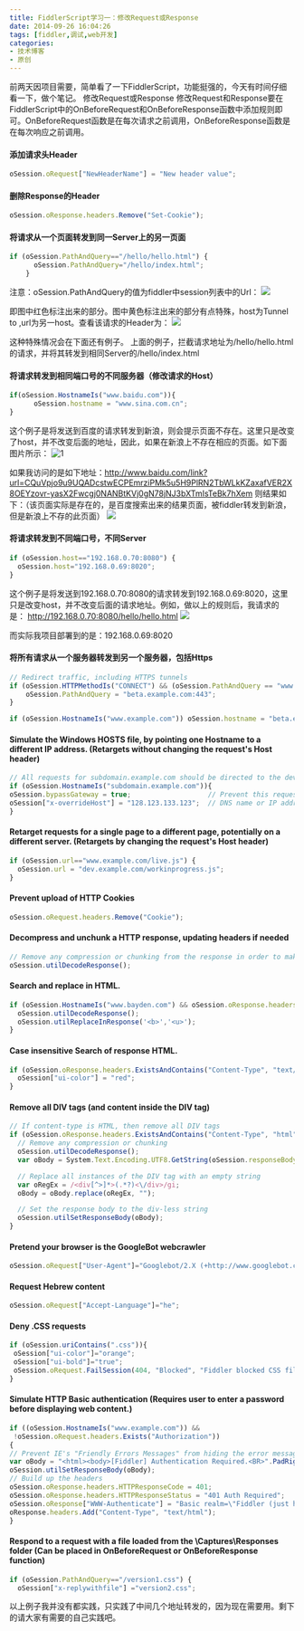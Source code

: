 ```yaml
---
title: FiddlerScript学习一：修改Request或Response
date: 2014-09-26 16:04:26
tags: [fiddler,调试,web开发]
categories:
- 技术博客
- 原创
---
```


前两天因项目需要，简单看了一下FiddlerScript，功能挺强的，今天有时间仔细看一下，做个笔记。
修改Request或Response
修改Request和Response要在FiddlerScript中的OnBeforeRequest和OnBeforeResponse函数中添加规则即可。OnBeforeRequest函数是在每次请求之前调用，OnBeforeResponse函数是在每次响应之前调用。

<!-- more -->

#### 添加请求头Header
```javascript
oSession.oRequest["NewHeaderName"] = "New header value";
```

#### 删除Response的Header
```javascript
oSession.oResponse.headers.Remove("Set-Cookie");
```

#### 将请求从一个页面转发到同一Server上的另一页面
```javascript
if (oSession.PathAndQuery=="/hello/hello.html") {
      oSession.PathAndQuery="/hello/index.html";
    }
```

注意：oSession.PathAndQuery的值为fiddler中session列表中的Url：
![](https://img001-10042971.cos.ap-shanghai.myqcloud.com/blog/20140929154209755.jpeg)

即图中红色标注出来的部分。图中黄色标注出来的部分有点特殊，host为Tunnel to ,url为另一host。查看该请求的Header为：
![](https://img001-10042971.cos.ap-shanghai.myqcloud.com/blog/20140929154512744.jpeg)

这种特殊情况会在下面还有例子。
上面的例子，拦截请求地址为/hello/hello.html的请求，并将其转发到相同Server的/hello/index.html
#### 将请求转发到相同端口号的不同服务器（修改请求的Host）
```javascript
if(oSession.HostnameIs("www.baidu.com")){
      oSession.hostname = "www.sina.com.cn";
}
```
这个例子是将发送到百度的请求转发到新浪，则会提示页面不存在。这里只是改变了host，并不改变后面的地址，因此，如果在新浪上不存在相应的页面。如下面图片所示：
![1](https://img001-10042971.cos.ap-shanghai.myqcloud.com/blog/20140929152403525.jpeg)

如果我访问的是如下地址：http://www.baidu.com/link?url=CQuVpjo9u9UQADcstwECPEmrziPMk5u5H9PlRN2TbWLkKZaxafVER2X8OEYzovr-yasX2Fwcgj0NANBtKVj0gN78jNJ3bXTmIsTeBk7hXem
则结果如下：（该页面实际是存在的，是百度搜索出来的结果页面，被fiddler转发到新浪，但是新浪上不存的此页面）
![](https://img001-10042971.cos.ap-shanghai.myqcloud.com/blog/20140929152504443.jpeg)

#### 将请求转发到不同端口号，不同Server
```javascript
if (oSession.host=="192.168.0.70:8080") {
  oSession.host="192.168.0.69:8020";
}
```
这个例子是将发送到192.168.0.70:8080的请求转发到192.168.0.69:8020，这里只是改变host，并不改变后面的请求地址。例如，做以上的规则后，我请求的是：
http://192.168.0.70:8080/hello/hello.html
![](https://img001-10042971.cos.ap-shanghai.myqcloud.com/blog/20140929153525496.jpeg)

而实际我项目部署到的是：192.168.0.69:8020

#### 将所有请求从一个服务器转发到另一个服务器，包括Https
```javascript
// Redirect traffic, including HTTPS tunnels
if (oSession.HTTPMethodIs("CONNECT") && (oSession.PathAndQuery == "www.example.com:443")) {
    oSession.PathAndQuery = "beta.example.com:443";
}

if (oSession.HostnameIs("www.example.com")) oSession.hostname = "beta.example.com";
```
#### Simulate the Windows HOSTS file, by pointing one Hostname to a different IP address. (Retargets without changing the request's Host header)

```javascript
// All requests for subdomain.example.com should be directed to the development server at 128.123.133.123
if (oSession.HostnameIs("subdomain.example.com")){
oSession.bypassGateway = true;                   // Prevent this request from going through an upstream proxy
oSession["x-overrideHost"] = "128.123.133.123";  // DNS name or IP address of target server
}
```
#### Retarget requests for a single page to a different page, potentially on a different server. (Retargets by changing the request's Host header)
```javascript
if (oSession.url=="www.example.com/live.js") {
  oSession.url = "dev.example.com/workinprogress.js";
}
```

#### Prevent upload of HTTP Cookies
```javascript
oSession.oRequest.headers.Remove("Cookie");
```

#### Decompress and unchunk a HTTP response, updating headers if needed
```javascript
// Remove any compression or chunking from the response in order to make it easier to manipulate
oSession.utilDecodeResponse();
```

#### Search and replace in HTML.
```javascript
if (oSession.HostnameIs("www.bayden.com") && oSession.oResponse.headers.ExistsAndContains("Content-Type","text/html")){
  oSession.utilDecodeResponse();
  oSession.utilReplaceInResponse('<b>','<u>');
}
```

#### Case insensitive Search of response HTML.
```javascript
if (oSession.oResponse.headers.ExistsAndContains("Content-Type", "text/html") && oSession.utilFindInResponse("searchfor", false)>-1){
  oSession["ui-color"] = "red";
}
```

#### Remove all DIV tags (and content inside the DIV tag)
```javascript
// If content-type is HTML, then remove all DIV tags
if (oSession.oResponse.headers.ExistsAndContains("Content-Type", "html")){
  // Remove any compression or chunking
  oSession.utilDecodeResponse();
  var oBody = System.Text.Encoding.UTF8.GetString(oSession.responseBodyBytes);

  // Replace all instances of the DIV tag with an empty string
  var oRegEx = /<div[^>]*>(.*?)<\/div>/gi;
  oBody = oBody.replace(oRegEx, "");

  // Set the response body to the div-less string
  oSession.utilSetResponseBody(oBody);
}
```

#### Pretend your browser is the GoogleBot webcrawler
```javascript
oSession.oRequest["User-Agent"]="Googlebot/2.X (+http://www.googlebot.com/bot.html)";
```

#### Request Hebrew content
```javascript
oSession.oRequest["Accept-Language"]="he";
```

#### Deny .CSS requests
```javascript
if (oSession.uriContains(".css")){
 oSession["ui-color"]="orange";
 oSession["ui-bold"]="true";
 oSession.oRequest.FailSession(404, "Blocked", "Fiddler blocked CSS file");
}
```

#### Simulate HTTP Basic authentication (Requires user to enter a password before displaying web content.)
```javascript
if ((oSession.HostnameIs("www.example.com")) &&
 !oSession.oRequest.headers.Exists("Authorization"))
{
// Prevent IE's "Friendly Errors Messages" from hiding the error message by making response body longer than 512 chars.
var oBody = "<html><body>[Fiddler] Authentication Required.<BR>".PadRight(512, ' ') + "</body></html>";
oSession.utilSetResponseBody(oBody);
// Build up the headers
oSession.oResponse.headers.HTTPResponseCode = 401;
oSession.oResponse.headers.HTTPResponseStatus = "401 Auth Required";
oSession.oResponse["WWW-Authenticate"] = "Basic realm=\"Fiddler (just hit Ok)\"";
oResponse.headers.Add("Content-Type", "text/html");
}
```

#### Respond to a request with a file loaded from the \Captures\Responses folder (Can be placed in OnBeforeRequest or OnBeforeResponse function)
```javascript
if (oSession.PathAndQuery=="/version1.css") {
  oSession["x-replywithfile"] ="version2.css";

```

以上例子我并没有都实践，只实践了中间几个地址转发的，因为现在需要用。剩下的请大家有需要的自己实践吧。
